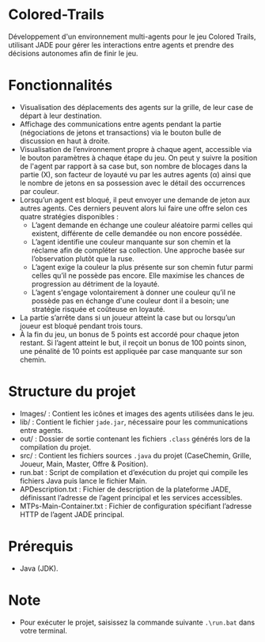 # Colored-Trails
Développement d'un environnement multi-agents pour le jeu Colored Trails, utilisant JADE pour gérer les interactions entre agents et prendre des décisions autonomes afin de finir le jeu.

# Fonctionnalités 
- Visualisation des déplacements des agents sur la grille, de leur case de départ à leur destination.
- Affichage des communications entre agents pendant la partie (négociations de jetons et transactions) via le bouton bulle de discussion en haut à droite.
- Visualisation de l’environnement propre à chaque agent, accessible via le bouton paramètres à chaque étape du jeu. On peut y suivre la position de l'agent par rapport à sa case but, son nombre de blocages dans la partie (X), son facteur de loyauté vu par les autres agents (α) ainsi que le nombre de jetons en sa possession avec le détail des occurrences par couleur.
- Lorsqu’un agent est bloqué, il peut envoyer une demande de jeton aux autres agents. Ces derniers peuvent alors lui faire une offre selon ces quatre stratégies disponibles :
  - L’agent demande en échange une couleur aléatoire parmi celles qui existent, différente de celle demandée ou non encore possédée.
  - L’agent identifie une couleur manquante sur son chemin et la réclame afin de compléter sa collection. Une approche basée sur l’observation plutôt que la ruse.
  - L’agent exige la couleur la plus présente sur son chemin futur parmi celles qu’il ne possède pas encore. Elle maximise les chances de progression au détriment de la loyauté.
  - L’agent s'engage volontairement à donner une couleur qu’il ne possède pas en échange d'une couleur dont il a besoin; une stratégie risquée et coûteuse en loyauté.
- La partie s’arrête dans si un joueur atteint la case but ou lorsqu’un joueur est bloqué pendant trois tours.
- À la fin du jeu, un bonus de 5 points est accordé pour chaque jeton restant. Si l’agent atteint le but, il reçoit un bonus de 100 points sinon, une pénalité de 10 points est appliquée par case manquante sur son chemin.

# Structure du projet
- Images/ : Contient les icônes et images des agents utilisées dans le jeu.
- lib/ : Contient le fichier `jade.jar`, nécessaire pour les communications entre agents.
- out/ : Dossier de sortie contenant les fichiers `.class` générés lors de la compilation du projet.
- src/ : Contient les fichiers sources `.java` du projet (CaseChemin, Grille, Joueur, Main, Master, Offre & Position).
- run.bat : Script de compilation et d’exécution du projet qui compile les fichiers Java puis lance le fichier Main.
- APDescription.txt : Fichier de description de la plateforme JADE, définissant l’adresse de l’agent principal et les services accessibles.
- MTPs-Main-Container.txt : Fichier de configuration spécifiant l’adresse HTTP de l’agent JADE principal.

# Prérequis
- Java (JDK).

# Note
- Pour exécuter le projet, saisissez la commande suivante `.\run.bat` dans votre terminal.